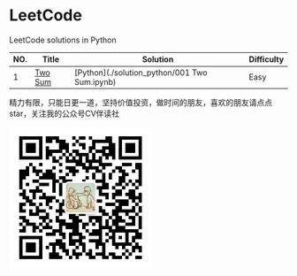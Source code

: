 # LeetCode

LeetCode solutions in Python

| NO.  | Title                                            | Solution                                      | Difficulty |
| ---- | ------------------------------------------------ | --------------------------------------------- | ---------- |
| 1    | [Two Sum](https://leetcode.com/problems/two-sum) | [Python](./solution_python/001 Two Sum.ipynb) | Easy       |





精力有限，只能日更一道，坚持价值投资，做时间的朋友，喜欢的朋友请点点 star，关注我的公众号CV伴读社

<img src='./solution_python/images/qrcode.jpg'>

